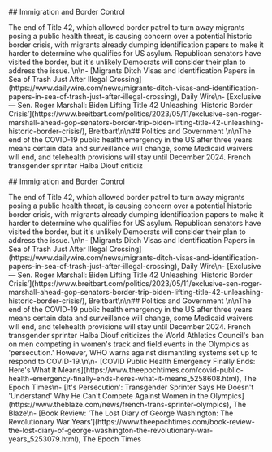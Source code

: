 <p>## Immigration and Border Control</p><p>The end of Title 42, which allowed border patrol to turn away migrants posing a public health threat, is causing concern over a potential historic border crisis, with migrants already dumping identification papers to make it harder to determine who qualifies for US asylum. Republican senators have visited the border, but it's unlikely Democrats will consider their plan to address the issue. \n\n- [Migrants Ditch Visas and Identification Papers in Sea of Trash Just After Illegal Crossing](https://www.dailywire.com/news/migrants-ditch-visas-and-identification-papers-in-sea-of-trash-just-after-illegal-crossing), Daily Wire\n- [Exclusive — Sen. Roger Marshall: Biden Lifting Title 42 Unleashing ‘Historic Border Crisis’](https://www.breitbart.com/politics/2023/05/11/exclusive-sen-roger-marshall-ahead-gop-senators-border-trip-biden-lifting-title-42-unleashing-historic-border-crisis/), Breitbart\n\n## Politics and Government \n\nThe end of the COVID-19 public health emergency in the US after three years means certain data and surveillance will change, some Medicaid waivers will end, and telehealth provisions will stay until December 2024. French transgender sprinter Halba Diouf criticiz<p>## Immigration and Border Control</p><p>The end of Title 42, which allowed border patrol to turn away migrants posing a public health threat, is causing concern over a potential historic border crisis, with migrants already dumping identification papers to make it harder to determine who qualifies for US asylum. Republican senators have visited the border, but it's unlikely Democrats will consider their plan to address the issue. \n\n- [Migrants Ditch Visas and Identification Papers in Sea of Trash Just After Illegal Crossing](https://www.dailywire.com/news/migrants-ditch-visas-and-identification-papers-in-sea-of-trash-just-after-illegal-crossing), Daily Wire\n- [Exclusive — Sen. Roger Marshall: Biden Lifting Title 42 Unleashing ‘Historic Border Crisis’](https://www.breitbart.com/politics/2023/05/11/exclusive-sen-roger-marshall-ahead-gop-senators-border-trip-biden-lifting-title-42-unleashing-historic-border-crisis/), Breitbart\n\n## Politics and Government \n\nThe end of the COVID-19 public health emergency in the US after three years means certain data and surveillance will change, some Medicaid waivers will end, and telehealth provisions will stay until December 2024. French transgender sprinter Halba Diouf criticizes the World Athletics Council's ban on men competing in women's track and field events in the Olympics as 'persecution.' However, WHO warns against dismantling systems set up to respond to COVID-19.\n\n- [COVID Public Health Emergency Finally Ends: Here's What It Means](https://www.theepochtimes.com/covid-public-health-emergency-finally-ends-heres-what-it-means_5258608.html), The Epoch Times\n- [It's Persecution': Transgender Sprinter Says He Doesn't 'Understand' Why He Can't Compete Against Women in the Olympics](https://www.theblaze.com/news/french-trans-sprinter-olympics), The Blaze\n- [Book Review: ‘The Lost Diary of George Washington: The Revolutionary War Years’](https://www.theepochtimes.com/book-review-the-lost-diary-of-george-washington-the-revolutionary-war-years_5253079.html), The Epoch Times</pes the World Athletics Council's ban on men competing in women's track and field events in the Olympics as 'persecution.' However, WHO warns against dismantling systems set up to respond to COVID-19.\n\n- [COVID Public Health Emergency Finally Ends: Here's What It Means](https://www.theepochtimes.com/covid-public-health-emergency-finally-ends-heres-what-it-means_5258608.html), The Epoch Times\n- [It's Persecution': Transgender Sprinter Says He Doesn't 'Understand' Why He Can't Compete Against Women in the Olympics](https://www.theblaze.com/news/french-trans-sprinter-olympics), The Blaze\n- [Book Review: ‘The Lost Diary of George Washington: The Revolutionary War Years’](https://www.theepochtimes.com/book-review-the-lost-diary-of-george-washington-the-revolutionary-war-years_5253079.html), The Epoch Times</p